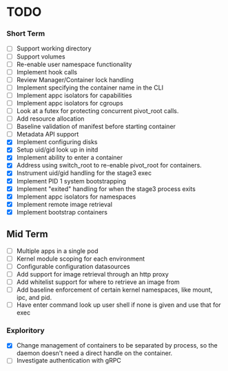 # TODO

### Short Term

- [ ] Support working directory
- [ ] Support volumes
- [ ] Re-enable user namespace functionality
- [ ] Implement hook calls
- [ ] Review Manager/Container lock handling
- [ ] Implement specifying the container name in the CLI
- [ ] Implement appc isolators for capabilities
- [ ] Implement appc isolators for cgroups
- [ ] Look at a futex for protecting concurrent pivot_root calls.
- [ ] Add resource allocation
- [ ] Baseline validation of manifest before starting container
- [ ] Metadata API support
- [X] Implement configuring disks
- [X] Setup uid/gid look up in initd
- [X] Implement ability to enter a container
- [X] Address using switch\_root to re-enable pivot\_root for containers.
- [X] Instrument uid/gid handling for the stage3 exec
- [X] Implement PID 1 system bootstrapping
- [X] Implement "exited" handling for when the stage3 process exits
- [X] Implement appc isolators for namespaces
- [X] Implement remote image retrieval
- [X] Implement bootstrap containers

## Mid Term

- [ ] Multiple apps in a single pod
- [ ] Kernel module scoping for each environment
- [ ] Configurable configuration datasources
- [ ] Add support for image retrieval through an http proxy
- [ ] Add whitelist support for where to retrieve an image from
- [ ] Add baseline enforcement of certain kernel namespaces, like mount, ipc,
  and pid.
- [ ] Have enter command look up user shell if none is given and use that for
  exec

### Exploritory

- [X] Change management of containers to be separated by process, so the daemon
  doesn't need a direct handle on the container.
- [ ] Investigate authentication with gRPC
